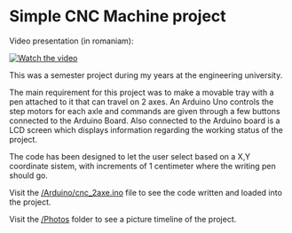 # Simple CNC Machine project

Video presentation (in romaniam):

[![Watch the video](https://img.youtube.com/vi/v0XAj81dnzg/0.jpg)](https://www.youtube.com/watch?v=v0XAj81dnzg)



This was a semester project during my years at the engineering university.

The main requirement for this project was to make a movable tray with a pen attached to it that can travel on 2 axes. An Arduino Uno controls the step motors for each axle and commands are given through a few buttons connected to the Arduino Board. Also connected to the Arduino board is a LCD screen which displays information regarding the working status of the project.

The code has been designed to let the user select based on a X,Y coordinate sistem, with increments of 1 centimeter where the writing pen should go.

Visit the [/Arduino/cnc_2axe.ino](https://github.com/poweredby2dor/computer-numerical-control-project/blob/master/Arduino/cnc_2axe.ino "/Arduino/cnc_2axe") file to see the code written and loaded into the project.

Visit the [/Photos](https://github.com/poweredby2dor/computer-numerical-control-project/tree/master/Photos "/Photos") folder to see a picture timeline of the project.
